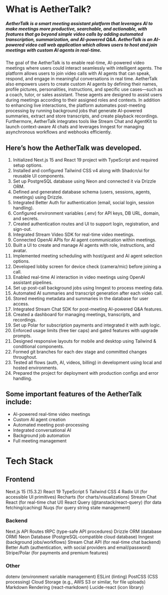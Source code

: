 
# What is AetherTalk?
##### AetherTalk is a smart meeting assistant platform that leverages AI to make meetings more productive, searchable, and actionable, with features that go beyond simple video calls by adding automated transcription, summarization, and AI-powered Q&A. AetherTalk is an AI-powered video call web application which allows users to host and join meetings with custom AI agents in real-time.

The goal of the AetherTalk is to enable real-time, AI-powered video meetings where users could interact seamlessly with intelligent agents. The platform allows users to join video calls with AI agents that can speak, respond, and engage in meaningful conversations in real time. AetherTalk also empowers users to create custom AI agents by defining their names, profile pictures, personalities, instructions, and specific use cases—such as a coach, tutor, or sales assistant. These agents are designed to assist users during meetings according to their assigned roles and contexts. In addition to enhancing live interactions, the platform automates post-meeting processing by running background jobs that generate AI-powered summaries, extract and store transcripts, and create playback recordings. Furthermore, AetherTalk integrates tools like Stream Chat and AgentKit to launch context-aware AI chats and leverages Inngest for managing asynchronous workflows and webhooks efficiently.


## Here’s how the AetherTalk was developed.
1. Initialized Next.js 15 and React 19 project with TypeScript and required setup options.
2. Installed and configured Tailwind CSS v4 along with Shadcn/ui for reusable UI components.
3. Set up PostgreSQL database using Neon and connected it via Drizzle ORM.
4. Defined and generated database schema (users, sessions, agents, meetings) using Drizzle.
5. Integrated Better Auth for authentication (email, social login, session handling).
6. Configured environment variables (.env) for API keys, DB URL, domain, and secrets.
7. Created authentication routes and UI to support login, registration, and sign-out.
8. Integrated Stream Video SDK for real-time video meetings.
9. Connected OpenAI APIs for AI agent communication within meetings.
10. Built a UI to create and manage AI agents with role, instructions, and avatar.
11. Implemented meeting scheduling with host/guest and AI agent selection options.
12. Developed lobby screen for device check (camera/mic) before joining a call.
13. Enabled real-time AI interaction in video meetings using OpenAI assistant pipelines.
14. Set up post-call background jobs using Inngest to process meeting data.
15. Automated AI summaries and transcript generation after each video call.
16. Stored meeting metadata and summaries in the database for user access.
17. Integrated Stream Chat SDK for post-meeting AI-powered Q&A features.
18. Created a dashboard for managing meetings, transcripts, and recordings.
19. Set up Polar for subscription payments and integrated it with auth logic.
20. Enforced usage limits (free tier caps) and gated features with upgrade prompts.
21. Designed responsive layouts for mobile and desktop using Tailwind & conditional components.
22. Formed git branches for each dev stage and committed changes throughout.
24. Tested all flows (auth, AI, videos, billing) in development using local and hosted environments.
25. Prepared the project for deployment with production configs and error handling.


## Some important features of the AetherTalk include:
* AI-powered real-time video meetings
* Custom AI agent creation
* Automated meeting post-processing
* Integrated conversational AI
* Background job automation
* Full meeting management


# Tech Stack

## Frontend
Next.js 15 (15.3.2)
React 19
TypeScript 5
Tailwind CSS 4
Radix UI (for accessible UI primitives)
Recharts (for charts/visualizations)
Stream Chat React (for real-time chat UI)
React Query (@tanstack/react-query) (for data fetching/caching)
Nuqs (for query string state management)

### Backend
Next.js API Routes
tRPC (type-safe API procedures)
Drizzle ORM (database ORM)
Neon Database (PostgreSQL-compatible cloud database)
Inngest (background jobs/workflows)
Stream Chat API (for real-time chat backend)
Better Auth (authentication, with social providers and email/password)
Stripe/Polar (for payments and premium features)

### Other
dotenv (environment variable management)
ESLint (linting)
PostCSS (CSS processing)
Cloud Storage (e.g., AWS S3 or similar, for file uploads)
Markdown Rendering (react-markdown)
Lucide-react (icon library)
